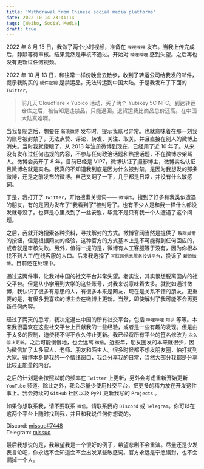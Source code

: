 ```yaml
---
title: 'Withdrawal from Chinese social media platforms'
date: 2022-10-14 23:41:14
tags: [Weibo, Social Media]
draft: true
---
```

2022 年 8 月 15 日，我做了两个小时视频，准备在 `哔哩哔哩` 发布。当我上传完成后，静静等待审核。结果竟然是审核不通过。开始对 `哔哩哔哩` 感到失望。之后再也没有更新过任何视频。

2022 年 10 月 13 日，和往常一样傍晚出去散步，收到了转运公司给我发的邮件，提示我购买的 `硬件密钥` 是禁运品，无法转运到中国大陆。于是我发布了下面的 `Twitter`。

> 前几天 Cloudflare x Yubico 活动，买了两个 Yubikey 5C NFC。到达转运仓库之后，被告知是违禁品，只能退回。退货运费比商品总价还高。在中国大陆真难啊。

当我复制之后，想要在 `新浪微博` 发布时，提示我账号异常。也就意味着在那一刻我的账号被封禁了，无法点赞、评论、转发、关注、取关。并且直接在别人的微博上消失。当时我就傻眼了，从 2013 年注册微博到现在，已经用了近 10 年了。从来没有发布过任何违规的内容，不参与任何政治话题和热搜话题，不在微博吵架骂人。微博会员开了 8 年，目前已经是 VIP7，微博认证了摄影博主，微博实名认证且微博名就是实名。我真的不知道我到底是因为什么被封禁，是因为我想发的那条微博，还是之前发布的微博。自己又翻了一下，几乎都是日常，并没有什么敏感词。

于是，我打开了 `Twitter`，开始搜索关键词—— `微博炸`。搜到了好多和我类似遭遇的朋友，有的是因为发布了“我看到了”被封号了。也有不少人是和我一样什么都没发就号没了。也算是心里找到了一丝安慰，毕竟不是只有我一个人遭遇了这个问题。

之后，我就开始搜索各种资料，寻找解封的方式。微博官网当然是提供了 `解除异常` 的按钮，但是根据网友的经验，这种官方的方式基本上是不可能得到任何回应的，或者就是审核失败。另外，值得一提的是，微博有人工客服等于没有，因为你根本找不到人工/在线客服的人口。后来我选择了 `互联网信息服务投诉平台`，投诉了 `新浪微博`。目前还在处理中。

通过这两件事，让我对中国的社交平台非常失望。老实说，其实很想脱离国内的社交平台。但是从小学用到大学的这些账号，对我来说意味着太多。就比如通过微博，我认识了很多有意思的人，有很多本来是网友，现在是关系不错的朋友。更重要的是，有很多我喜欢的博主会在微博上更新。当然，即使解封了我可能不会再更新任何内容。

经过了两天的思考，我决定退出中国的所有社交平台，包括 `哔哩哔哩` `知乎` 等等。本来我很喜欢在这些社交平台上贡献我的一些经验，或者是一些有趣的发现。但是由于太多的限制，迫使我不得不永久停止更新。我已经将所有平台的签名修改为 `永久停止更新`。之后可能慢慢地，也会远离 `微信`。近些年，朋友圈发的本来就很少，因为微信加了太多家人、老师、朋友和陌生人。很多时候都不想发朋友圈，怕打扰到大家。微博本身是我的一个情绪窗口，我会分享我的日常，当然大部分我都是分享比较正能量的内容。

之后的计划是会按照以前的频率在 `Twitter` 上更新，另外会考虑重新开始更新 `YouTube` 频道。除此之外，我会尽量少使用社交平台，把更多的精力放在开发这件事上。我会持续的 `GitHub` 社区以及 `PyPi` 更新我写的 `Projects` 。

如果你想联系我，请不要联系 `微信`。请联系我的 `Discord` 或 `Telegram`。你可以在这两个平台上随时找到我，并且和我说任何你想说的。

Discord: [missuo#7448](https://discordapp.com/users/missuo#7448)  
Telegram: [missuo](https://t.me/missuo)

最后我想说的是，我希望我是一个很好的例子，希望悲剧不会重演。尽量还是少发表言论吧，你永远不会知道会不会出发某些敏感词。官方永远是宁愿误封，也不会漏掉一个人。
